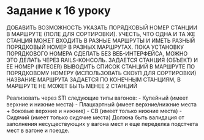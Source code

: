# Задание к 16 уроку
ДОБАВИТЬ ВОЗМОЖНОСТЬ УКАЗАТЬ ПОРЯДКОВЫЙ НОМЕР СТАНЦИИ В МАРШРУТЕ (ПОЛЕ ДЛЯ СОРТИРОВКИ). УЧЕСТЬ, ЧТО ОДНА И ТА ЖЕ СТАНЦИЯ МОЖЕТ ВХОДИТЬ В РАЗНЫЕ МАРШРУТЫ И ИМЕТЬ РАЗНЫЙ ПОРЯДКОВЫЙ НОМЕР В РАЗНЫХ МАРШРУТАХ. ПОКА УСТАНОВКУ ПОРЯДКОВОГО НОМЕРА СДЕЛАТЬ БЕЗ ВЕБ-ИНТЕРФЕЙСА, МОЖНО ЭТО ДЕЛАТЬ ЧЕРЕЗ RAILS-КОНСОЛЬ. 
ЗАДАЕТСЯ СТАНЦИЯ (ОБЪЕКТ) И ЕЕ НОМЕР (INTEGER)
ВЫВОДИТЬ СПИСОК СТАНЦИЙ В МАРШРУТЕ ПО ПОРЯДКОВОМУ НОМЕРУ (ИСПОЛЬЗОВАТЬ СКОУП ДЛЯ СОРТИРОВКИ)
НАЗВАНИЕ МАРШРУТА ЗАДАЕТСЯ ПО КОНЕЧНЫМ СТАНЦИЯМ, В МАРШРУТЕ НЕ МОЖЕТ БЫТЬ МЕНЕЕ 2 СТАНЦИЙ

Реализовать через STI следующие типы вагонов:
       - Купейный (имеет верхние и нижние места)
       - Плацкартный (имеет верхние/нижние места + боковые верхние и нижние)
       - СВ (имеет только нижние места)
       - Сидячий (имеет только сидячие места)
Должна быть валидация от заполнения несуществующих у вагона мест и еще передeлка подстчета мест в вагоне и поезде. 



